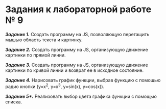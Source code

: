 <h1>Задания к лабораторной работе №&nbsp;9&nbsp;</h1>
<p><strong><em>Задание 1.</em></strong> Создать программу на JS, позволяющую перетащить мышью область текста и&nbsp;картинку.</p>
<p><strong><em>Задание 2.</em></strong> Создать программу на JS, организующую движение картинки по прямой линии.</p>
<p><strong><em>Задание 3.</em></strong> Создать программу на JS, организующую движение картинки по кривой линии и возврат ее в исходное состояние.</p>
<p><strong><em>Задание 4.</em></strong> Нарисовать график функции, выбрав функцию с помощью радио кнопки (y=x<sup>2</sup>, y=x<sup>3</sup>, y=sin(x), y=cos(x)).</p>
<p><strong><em>Задание 5*.</em></strong> Реализовать выбор цвета графика функции с помощью списка.</p>
